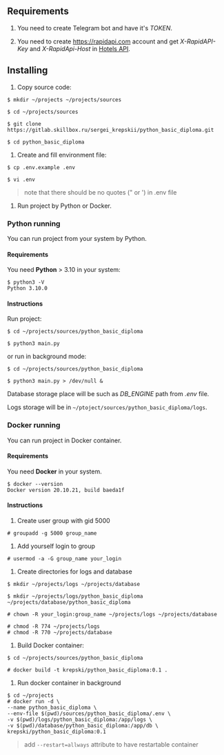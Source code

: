 ## Requirements

1. You need to create Telegram bot and have it's *TOKEN*.

1. You need to create https://rapidapi.com account and get 
*X-RapidAPI-Key* and *X-RapidApi-Host* in 
[Hotels API](https://rapidapi.com/apidojo/api/hotels4/).

## Installing

1. Copy source code:
```
$ mkdir ~/projects ~/projects/sources

$ cd ~/projects/sources

$ git clone https://gitlab.skillbox.ru/sergei_krepskii/python_basic_diploma.git

$ cd python_basic_diploma
```
1. Create and fill environment file:
```
$ cp .env.example .env

$ vi .env
```
> note that there should be no quotes (" or ') in .env file
1. Run project by Python or Docker.

### Python running

You can run project from your system by Python.

#### Requirements

You need **Python** > 3.10 in your system:
```
$ python3 -V
Python 3.10.0
```

#### Instructions

Run project:
```
$ cd ~/projects/sources/python_basic_diploma

$ python3 main.py
```
or run in background mode:
```
$ cd ~/projects/sources/python_basic_diploma

$ python3 main.py > /dev/null &
```

Database storage place will be such as *DB_ENGINE* path from *.env* file.

Logs storage will be in `~/ptoject/sources/python_basic_diploma/logs`.

### Docker running

You can run project in Docker container.

#### Requirements

You need **Docker** in your system.
```
$ docker --version
Docker version 20.10.21, build baeda1f
```

#### Instructions

1. Create user group with gid 5000 
```
# groupadd -g 5000 group_name
```
1. Add yourself login to group
```
# usermod -a -G group_name your_login
```
1. Create directories for logs and database
```
$ mkdir ~/projects/logs ~/projects/database

$ mkdir ~/projects/logs/python_basic_diploma ~/projects/database/python_basic_diploma 

# chown -R your_login:group_name ~/projects/logs ~/projects/database

# chmod -R 774 ~/projects/logs 
# chmod -R 770 ~/projects/database
```
1. Build Docker container:
```
$ cd ~/projects/sources/python_basic_diploma

# docker build -t krepski/python_basic_diploma:0.1 .
```
1. Run docker container in background
```
$ cd ~/projects
# docker run -d \
--name python_basic_diploma \
--env-file $(pwd)/sources/python_basic_diploma/.env \
-v $(pwd)/logs/python_basic_diploma:/app/logs \
-v $(pwd)/database/python_basic_diploma:/app/db \
krepski/python_basic_diploma:0.1
```

> add `--restart=allways` attribute to have restartable container 

